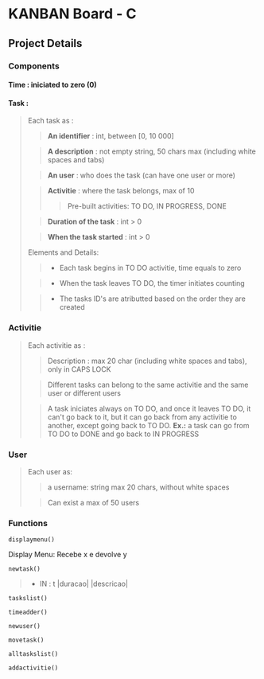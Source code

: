 # KANBAN Board - C 
## Project Details 

### Components

#### Time : iniciated to zero (0)

#### Task :
> Each task as :
>> **An identifier** : int, between [0, 10 000]
>
>> **A description** : not empty string, 50 chars max (including white spaces and tabs)
>
>> **An user** : who does the task (can have one user or more)
>
>> **Activitie** : where the task belongs, max of 10
>>> Pre-built activities: TO DO, IN PROGRESS, DONE
>
>> **Duration of the task** : int > 0
>
>> **When the task started** : int > 0
>
> Elements and Details:
>> - Each task begins in TO DO activitie, time equals to zero
>
>> - When the task leaves TO DO, the timer initiates counting
>
>> - The tasks ID's are atributted based on the order they are created 

### Activitie
> Each activitie as :
>> Description : max 20 char (including white spaces and tabs), only in CAPS LOCK
>
>> Different tasks can belong to the same activitie and the same user or different users
>
>> A task iniciates always on TO DO, and once it leaves TO DO, it can't go back to it,
>> but it can go back from any activitie to another, except going back to TO DO.
>> **Ex.:** a task can go from TO DO to DONE and go back to IN PROGRESS
>
### User
>Each user as:
>> a username: string max 20 chars, without white spaces
>
>> Can exist a max of 50 users
>

### Functions
>
	displaymenu()
>
 Display Menu: Recebe x e devolve y
>
	newtask()
>
> - IN : t |duracao| |descricao|
>
	taskslist()
>
	timeadder()
>
	newuser()
>
	movetask()
>
	alltaskslist()
>
	addactivitie()
>
